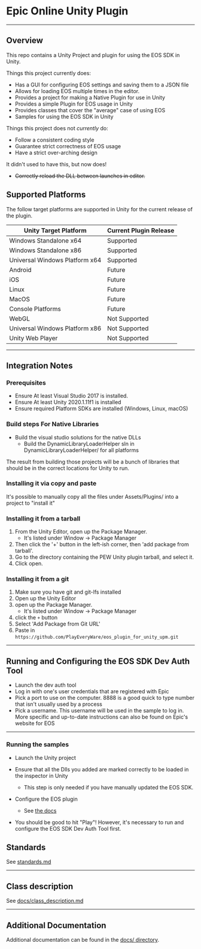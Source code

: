 # Epic Online Unity Plugin

----------------------------------------------------------------------------------------
## Overview
This repo contains a Unity Project and plugin for using the EOS SDK in Unity.

Things this project currently does:

* Has a GUI for configuring EOS settings and saving them to a JSON file
* Allows for loading EOS multiple times in the editor.
* Provides a project for making a Native Plugin for use in Unity
* Provides a simple Plugin for EOS usage in Unity
* Provides classes that cover the "average" case of using EOS
* Samples for using the EOS SDK in Unity

Things this project does not *currently* do:

* Follow a consistent coding style
* Guarantee strict correctness of EOS usage
* Have a strict over-arching design

It didn't used to have this, but now does!  
* ~~Correctly reload the DLL between launches in editor.~~

## Supported Platforms

The follow target platforms are supported in Unity for the current release of the plugin.

| Unity Target Platform | Current Plugin Release |
| - | - |
| Windows Standalone x64 | Supported |
| Windows Standalone x86 | Supported |
| Universal Windows Platform x64 | Supported |
| Android | Future |
| iOS | Future |
| Linux | Future |
| MacOS | Future |
| Console Platforms | Future |
| WebGL | Not Supported |
| Universal Windows Platform x86 | Not Supported |
| Unity Web Player | Not Supported |

----------------------------------------------------------------------------------------
## Integration Notes

### Prerequisites
* Ensure At least Visual Studio 2017 is installed.
* Ensure At least Unity 2020.1.11f1 is installed
* Ensure required Platform SDKs are installed (Windows, Linux, macOS)

### Build steps For Native Libraries
* Build the visual studio solutions for the native DLLs
    * Build the DynamicLibraryLoaderHelper sln in DynamicLibraryLoaderHelper/ for all platforms

The result from building those projects will be a bunch of libraries that should be in the correct locations
for Unity to run.  


### Installing it via copy and paste
It's possible to manually copy all the files under Assets/Plugins/ into a project to "install it"

### Installing it from a tarball
1. From the Unity Editor, open up the Package Manager.
    * It's listed under Window -> Package Manager
2. Then click the '+' button in the left-ish corner, then 'add package from tarball'.
3. Go to the directory containing the PEW Unity plugin tarball, and select it.
4. Click open.

### Installing it from a git
1. Make sure you have git and git-lfs installed
2. Open up the Unity Editor
3. open up the Package Manager.
    * It's listed under Window -> Package Manager
4. click the ```+``` button
5. Select 'Add Package from Git URL'
6. Paste in ```https://github.com/PlayEveryWare/eos_plugin_for_unity_upm.git```

----------------------------------------------------------------------------------------
## Running and Configuring the EOS SDK Dev Auth Tool
* Launch the dev auth tool
* Log in with one's user credentials that are registered with Epic
* Pick a port to use on the computer. 8888 is a good quick to type number that isn't usually used by a process
* Pick a username. This username will be used in the sample to log in.
More specific and up-to-date instructions can also be found on Epic's website for EOS

----------------------------------------------------------------------------------------
### Running the samples
* Launch the Unity project

* Ensure that all the Dlls you added are marked correctly to be loaded in the inspector in Unity
    * This step is only needed if you have manually updated the EOS SDK.

* Configure the EOS plugin
    * See [the docs](docs/configuring_the_eos_plugin.md)

* You should be good to hit "Play"! However, it's necessary to run and configure the EOS SDK Dev Auth Tool first.

## Standards
See [standards.md](docs/standards.md)

----------------------------------------------------------------------------------------
## Class description
See [docs/class_description.md](docs/class_description.md)

----------------------------------------------------------------------------------------
## Additional Documentation
Additional documentation can be found in the [docs/ directory](docs/).

